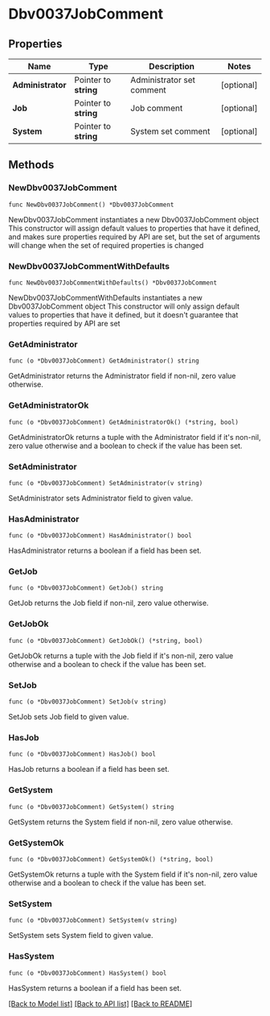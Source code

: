 # Dbv0037JobComment

## Properties

Name | Type | Description | Notes
------------ | ------------- | ------------- | -------------
**Administrator** | Pointer to **string** | Administrator set comment | [optional] 
**Job** | Pointer to **string** | Job comment | [optional] 
**System** | Pointer to **string** | System set comment | [optional] 

## Methods

### NewDbv0037JobComment

`func NewDbv0037JobComment() *Dbv0037JobComment`

NewDbv0037JobComment instantiates a new Dbv0037JobComment object
This constructor will assign default values to properties that have it defined,
and makes sure properties required by API are set, but the set of arguments
will change when the set of required properties is changed

### NewDbv0037JobCommentWithDefaults

`func NewDbv0037JobCommentWithDefaults() *Dbv0037JobComment`

NewDbv0037JobCommentWithDefaults instantiates a new Dbv0037JobComment object
This constructor will only assign default values to properties that have it defined,
but it doesn't guarantee that properties required by API are set

### GetAdministrator

`func (o *Dbv0037JobComment) GetAdministrator() string`

GetAdministrator returns the Administrator field if non-nil, zero value otherwise.

### GetAdministratorOk

`func (o *Dbv0037JobComment) GetAdministratorOk() (*string, bool)`

GetAdministratorOk returns a tuple with the Administrator field if it's non-nil, zero value otherwise
and a boolean to check if the value has been set.

### SetAdministrator

`func (o *Dbv0037JobComment) SetAdministrator(v string)`

SetAdministrator sets Administrator field to given value.

### HasAdministrator

`func (o *Dbv0037JobComment) HasAdministrator() bool`

HasAdministrator returns a boolean if a field has been set.

### GetJob

`func (o *Dbv0037JobComment) GetJob() string`

GetJob returns the Job field if non-nil, zero value otherwise.

### GetJobOk

`func (o *Dbv0037JobComment) GetJobOk() (*string, bool)`

GetJobOk returns a tuple with the Job field if it's non-nil, zero value otherwise
and a boolean to check if the value has been set.

### SetJob

`func (o *Dbv0037JobComment) SetJob(v string)`

SetJob sets Job field to given value.

### HasJob

`func (o *Dbv0037JobComment) HasJob() bool`

HasJob returns a boolean if a field has been set.

### GetSystem

`func (o *Dbv0037JobComment) GetSystem() string`

GetSystem returns the System field if non-nil, zero value otherwise.

### GetSystemOk

`func (o *Dbv0037JobComment) GetSystemOk() (*string, bool)`

GetSystemOk returns a tuple with the System field if it's non-nil, zero value otherwise
and a boolean to check if the value has been set.

### SetSystem

`func (o *Dbv0037JobComment) SetSystem(v string)`

SetSystem sets System field to given value.

### HasSystem

`func (o *Dbv0037JobComment) HasSystem() bool`

HasSystem returns a boolean if a field has been set.


[[Back to Model list]](../README.md#documentation-for-models) [[Back to API list]](../README.md#documentation-for-api-endpoints) [[Back to README]](../README.md)


